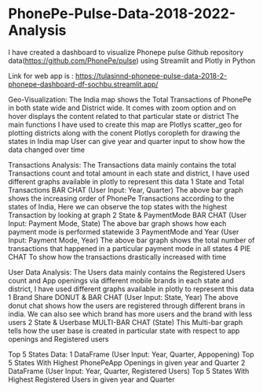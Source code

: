 # PhonePe-Pulse-Data-2018-2022-Analysis
I have created a dashboard to visualize Phonepe pulse Github repository data(https://github.com/PhonePe/pulse) using Streamlit and Plotly in Python 

Link for web app is : https://tulasinnd-phonepe-pulse-data-2018-2-phonepe-dashboard-df-sochbu.streamlit.app/

Geo-Visualization:
The India map shows the Total Transactions of PhonePe in both state wide and District wide. 
It comes with zoom option and on hover displays the content related to that particular state or district
The main functions I have used to create this map are 
Plotlys scatter_geo for plotting districts along with the conent
Plotlys coropleth for drawing the states in India map
User can give year and quarter input to show how the data changed over time

Transactions Analysis:
The Transactions data mainly contains the total Transactions count and total amount  in each state and  district, I have used different graphs available in plotly to represent this data
1 State and Total Transactions BAR CHAT (User Input: Year, Quarter)
The above bar graph shows the increasing order of PhonePe Transactions according to the states of India, Here we can observe the top states with the highest      Transaction by looking at graph
2 State & PaymentMode BAR CHAT (User Input: Payment Mode, State)
The above bar graph shows how each payment mode is performed statewide
3 PaymentMode and Year  (User Input: Payment Mode, Year)
The above bar graph shows the total number of transactions that happened in a particular payment mode in all states
4 PIE CHAT
To show how the transactions drastically increased with time

User Data Analysis:
The Users data mainly contains the Registered Users count and App openings via different mobile brands  in each state and  district, I have used different graphs available in plotly to represent this data
1 Brand Share DONUT  &  BAR CHAT   (User Input: State, Year)
The above donut chat shows  how the users are registered through different brans in india. We can also see which brand has more users and the brand with less users
2  State & Userbase MULTI-BAR CHAT (State)
This Multi-bar graph tells how the user base is created in particular state with respect to app openings and Registered users

Top 5 States Data:
1 DataFrame (User Input:  Year, Quarter, Appopening)
Top 5 States With Highest PhonePeApp Openings in given year and Quarter
2 DataFrame (User Input:  Year, Quarter, Registered Users)
Top 5 States With Highest Registered Users in given year and Quarter

